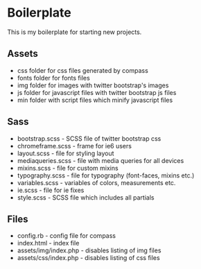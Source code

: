 Boilerplate
========================

This is my boilerplate for starting new projects. 

Assets
-----------
 * css folder for css files generated by compass
 * fonts folder for fonts files
 * img folder for images with twitter bootstrap's images
 * js folder for javascript files with twitter bootstrap js files
 * min folder with script files which minify javascript files
	
Sass
--------
 * bootstrap.scss - SCSS file of twitter bootstrap css
 * chromeframe.scss - frame for ie6 users
 * layout.scss - file for styling layout
 * mediaqueries.scss - file with media queries for all devices
 * mixins.scss - file for custom mixins
 * typography.scss - file for typography (font-faces, mixins etc.)
 * variables.scss - variables of colors, measurements etc.
 * ie.scss - file for ie fixes
 * style.scss - SCSS file which includes all partials

Files
---------------------------------------
 * config.rb - config file for compass
 * index.html - index file
 * assets/img/index.php - disables listing of img files
 * assets/css/index.php - disables listing of css files
